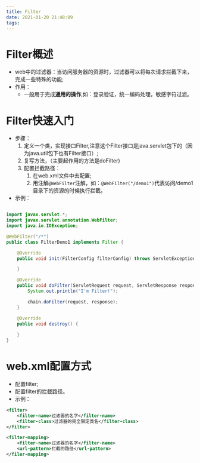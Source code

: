 ```yaml
---
title: Filter
date: 2021-01-20 21:48:09
tags:
---
```

# Filter概述

* web中的过滤器：当访问服务器的资源时，过滤器可以将每次请求拦截下来，完成一些特殊的功能;
* 作用：
  * 一般用于完成**通用的操作**,如：登录验证，统一编码处理，敏感字符过滤。

# Filter快速入门

* 步骤：
  1. 定义一个类，实现接口Filter,注意这个Filter接口是java.servlet包下的（因为java.util包下也有Filter接口）;
  2. 复写方法，（主要起作用的方法是doFilter)
  3. 配置拦截路径：
     1. 在web.xml文件中去配置;
     2. 用注解`@WebFilter`注解，如：`@WebFilter("/demo1")`代表访问/demo1目录下的资源的时候执行拦截。
* 示例：
```java

import javax.servlet.*;
import javax.servlet.annotation.WebFilter;
import java.io.IOException;

@WebFilter("/*")
public class FilterDemo1 implements Filter {

    @Override
    public void init(FilterConfig filterConfig) throws ServletException {

    }

    @Override
    public void doFilter(ServletRequest request, ServletResponse response, FilterChain chain) throws IOException, ServletException {
        System.out.println("I'm Filter!");

        chain.doFilter(request, response);
    }

    @Override
    public void destroy() {
        
    }
}
```

# web.xml配置方式

* 配置filter;
* 配置filter的拦截路径。
* 示例：
```xml
<filter>
    <filter-name>过滤器的名字</filter-name>
    <filter-class>过滤器的完全限定类名</filter-class>
</filter>

<filter-mapping>
    <filter-name>过滤器的名字</filter-name>
    <url-pattern>拦截的路径</url-pattern>
</filer-mapping>
```